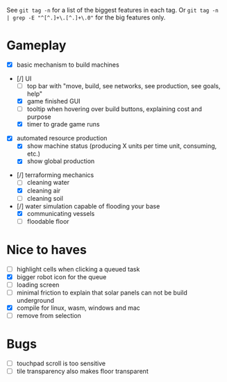 
See `git tag -n` for a list of the biggest features in each tag.
Or `git tag -n  | grep -E "^[^.]+\.[^.]+\.0"` for the big features only.

# Gameplay

- [x] basic mechanism to build machines
- [/] UI
  - [ ] top bar with "move, build, see networks, see production, see goals, help"
  - [x] game finished GUI
  - [ ] tooltip when hovering over build buttons, explaining cost and purpose
  - [x] timer to grade game runs
- [x] automated resource production
  - [x] show machine status (producing X units per time unit, consuming, etc.)
  - [x] show global production
- [/] terraforming mechanics
  - [ ] cleaning water
  - [x] cleaning air
  - [ ] cleaning soil
- [/] water simulation capable of flooding your base
  - [x] communicating vessels
  - [ ] floodable floor

# Nice to haves

- [ ] highlight cells when clicking a queued task
- [x] bigger robot icon for the queue
- [ ] loading screen
- [ ] minimal friction to explain that solar panels can not be build underground
- [x] compile for linux, wasm, windows and mac
- [ ] remove from selection

# Bugs

- [ ] touchpad scroll is too sensitive
- [ ] tile transparency also makes floor transparent
